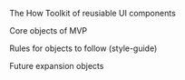 The How
Toolkit of reusiable UI components

Core objects of MVP

Rules for objects to follow (style-guide)

Future expansion objects